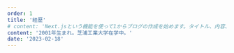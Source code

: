 ```yaml
---
order: 1
title: '経歴'
# content: 'Next.jsという機能を使って1からブログの作成を始めます。タイトル、内容、日時を表示します。'
content: '2001年生まれ。芝浦工業大学在学中。'
date: '2023-02-18'
---
```

